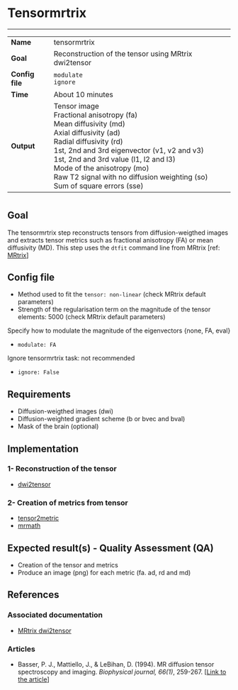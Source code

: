 # Tensormrtrix
---

|                |                                                       |
|----------------|-------------------------------------------------------|
|**Name**        | tensormrtrix                                          |
|**Goal**        | Reconstruction of the tensor using MRtrix dwi2tensor  |
|**Config file** | `modulate` <br> `ignore`                              |
|**Time**        | About 10 minutes                                      |
|**Output**      | Tensor image <br> Fractional anisotropy (fa) <br> Mean diffusivity (md) <br> Axial diffusivity (ad) <br> Radial diffusivity (rd) <br> 1st, 2nd and 3rd eigenvector (v1, v2 and v3) <br> 1st, 2nd and 3rd value (l1, l2 and l3)<br> Mode of the anisotropy (mo) <br> Raw T2 signal with no diffusion weighting (so) <br> Sum of square errors (sse) |

#

## Goal

The tensormrtrix step reconstructs tensors from diffusion-weigthed images and extracts tensor metrics such as fractional anisotropy (FA) or mean diffusivity (MD). 
This step uses the `dtfit` command line from MRtrix [ref: <a href="https://github.com/MRtrix3/mrtrix3/wiki/dwi2tensor" target="_blank">MRtrix</a>]

## Config file

- Method used to fit the `tensor: non-linear` (check MRtrix default parameters)<br>
- Strength of the regularisation term on the magnitude of the tensor elements: 5000 (check MRtrix default parameters)

Specify how to modulate the magnitude of the eigenvectors {none, FA, eval}
- `modulate: FA`

Ignore tensormrtrix task: not recommended
- `ignore: False`

## Requirements

- Diffusion-weigthed images (dwi)
- Diffusion-weighted gradient scheme (b or bvec and bval)
- Mask of the brain (optional)

## Implementation

### 1- Reconstruction of the tensor

- <a href="https://github.com/MRtrix3/mrtrix3/wiki/dwi2tensor" target="_blank">dwi2tensor</a>

### 2- Creation of metrics from tensor

- <a href="https://github.com/MRtrix3/mrtrix3/wiki/tensor2metric" target="_blank">tensor2metric</a>
- <a href="https://github.com/MRtrix3/mrtrix3/wiki/mrmath" target="_blank">mrmath</a>

## Expected result(s) - Quality Assessment (QA)

- Creation of the tensor and metrics
- Produce an image (png) for each metric (fa. ad, rd and md)

## References

### Associated documentation

- <a href="https://github.com/MRtrix3/mrtrix3/wiki/dwi2tensor" target="_blank">MRtrix dwi2tensor</a>

### Articles

- Basser, P. J., Mattiello, J., & LeBihan, D. (1994). MR diffusion tensor spectroscopy and imaging. *Biophysical journal, 66(1)*, 259-267. [<a href="http://www.pubmedcentral.nih.gov/articlerender.fcgi?artid=1275686&tool=pmcentrez&rendertype=abstract" target="_blank">Link to the article</a>]


